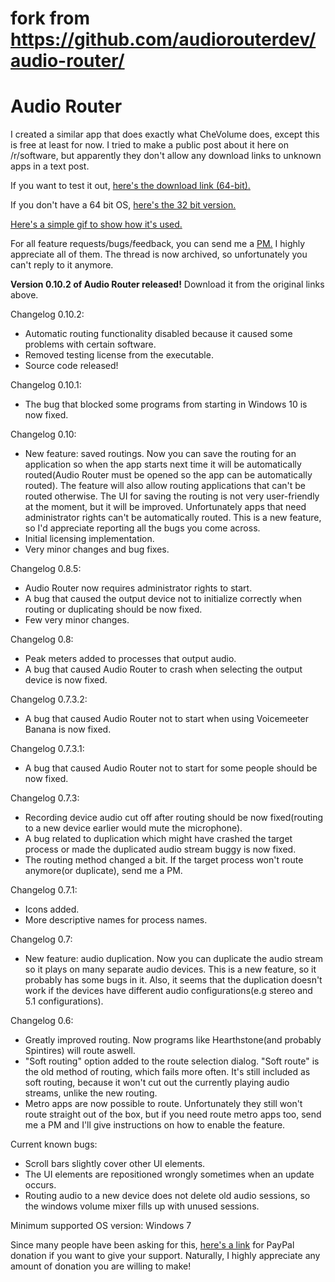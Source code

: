 # fork from https://github.com/audiorouterdev/audio-router/

# Audio Router

I created a similar app that does exactly what CheVolume does, except this is free at least for now. I tried to make a public post about it here on /r/software, but apparently they don't allow any download links to unknown apps in a text post.

If you want to test it out, [here's the download link (64-bit).](https://github.com/audiorouterdev/audio-router/releases/download/v0.10.2/AudioRouter-0.10.2.zip)

If you don't have a 64 bit OS, [here's the 32 bit version.](https://github.com/audiorouterdev/audio-router/releases/download/v0.10.2/AudioRouter-0.10.2-32bit.zip)

[Here's a simple gif to show how it's used.](http://i.imgur.com/uq6ApMe.gif)

For all feature requests/bugs/feedback, you can send me a  [PM.](https://www.reddit.com/message/compose/?to=audiorouterdev) I highly appreciate all of them. The thread is now archived, so unfortunately you can't reply to it anymore.

**Version 0.10.2 of Audio Router released!** Download it from the original links above. 

Changelog 0.10.2:

* Automatic routing functionality disabled because it caused some problems with certain software.
* Removed testing license from the executable.
* Source code released!

Changelog 0.10.1:

* The bug that blocked some programs from starting in Windows 10 is now fixed.

Changelog 0.10:

* New feature: saved routings. Now you can save the routing for an application so when the app starts next time it will be automatically routed(Audio Router must be opened so the app can be automatically routed). The feature will also allow routing applications that can't be routed otherwise. The UI for saving the routing is not very user-friendly at the moment, but it will be improved. Unfortunately apps that need administrator rights can't be automatically routed. This is a new feature, so I'd appreciate reporting all the bugs you come across.
* Initial licensing implementation.
* Very minor changes and bug fixes.

Changelog 0.8.5:

* Audio Router now requires administrator rights to start.
* A bug that caused the output device not to initialize correctly when routing or duplicating should be now fixed.
* Few very minor changes.

Changelog 0.8:

* Peak meters added to processes that output audio.
* A bug that caused Audio Router to crash when selecting the output device is now fixed.

Changelog 0.7.3.2:

* A bug that caused Audio Router not to start when using Voicemeeter Banana is now fixed.

Changelog 0.7.3.1:

* A bug that caused Audio Router not to start for some people should be now fixed.

Changelog 0.7.3:

* Recording device audio cut off after routing should be now fixed(routing to a new device earlier would mute the microphone).
* A bug related to duplication which might have crashed the target process or made the duplicated audio stream buggy is now fixed.
* The routing method changed a bit. If the target process won't route anymore(or duplicate), send me a PM.

Changelog 0.7.1:

* Icons added.
* More descriptive names for process names.

Changelog 0.7:

* New feature: audio duplication. Now you can duplicate the audio stream so it plays on many separate audio devices. This is a new feature, so it probably has some bugs in it. Also, it seems that the duplication doesn't work if the devices have different audio configurations(e.g stereo and 5.1 configurations).

Changelog 0.6:

* Greatly improved routing. Now programs like Hearthstone(and probably Spintires) will route aswell.
* "Soft routing" option added to the route selection dialog. "Soft route" is the old method of routing, which fails more often. It's still included as soft routing, because it won't cut out the currently playing audio streams, unlike the new routing.
* Metro apps are now possible to route. Unfortunately they still won't route straight out of the box, but if you need route metro apps too, send me a PM and I'll give instructions on how to enable the feature.

Current known bugs:

* Scroll bars slightly cover other UI elements.
* The UI elements are repositioned wrongly sometimes when an update occurs.
* Routing audio to a new device does not delete old audio sessions, so the windows volume mixer fills up with unused sessions.

Minimum supported OS version: Windows 7

Since many people have been asking for this, [here's a link](https://www.paypal.com/cgi-bin/webscr?cmd=_donations&business=audiorouterdev%40gmail%2ecom&lc=FI&item_name=Audio%20Router%20Donation&currency_code=USD&bn=PP%2dDonationsBF%3abtn_donateCC_LG%2egif%3aNonHosted) for PayPal donation if you want to give your support. Naturally, I highly appreciate any amount of donation you are willing to make!
